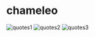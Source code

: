 # chameleo
![quotes1](https://user-images.githubusercontent.com/51447912/196553868-eab4b5a7-f150-4d1b-85b1-71b3d2250c4f.png)
![quotes2](https://user-images.githubusercontent.com/51447912/196553862-452c6c73-2c74-4f01-aedd-5e83e69524ab.png)
![quotes3](https://user-images.githubusercontent.com/51447912/196553858-b51c07b4-c25b-4754-9fc6-791cd02156f5.png)
